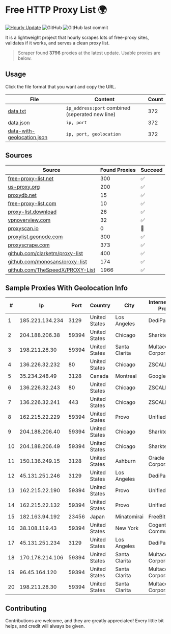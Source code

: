
# Free HTTP Proxy List 🌍

[![Hourly Update](https://github.com/mertguvencli/http-proxy-list/actions/workflows/main.yml/badge.svg?branch=main)](https://github.com/mertguvencli/http-proxy-list/actions/workflows/main.yml)
![GitHub](https://img.shields.io/github/license/mertguvencli/http-proxy-list)
![GitHub last commit](https://img.shields.io/github/last-commit/mertguvencli/http-proxy-list)

It is a lightweight project that hourly scrapes lots of free-proxy sites, validates if it works, and serves a clean proxy list.


> Scraper found **3796** proxies at the latest update. Usable proxies are below.

## Usage

Click the file format that you want and copy the URL.


|File|Content|Count|
|----|-------|-----|
|[data.txt](https://raw.githubusercontent.com/mertguvencli/http-proxy-list/main/proxy-list/data.txt)|`ip_address:port` combined (seperated new line)|372|
|[data.json](https://raw.githubusercontent.com/mertguvencli/http-proxy-list/main/proxy-list/data.json)|`ip, port`|372|
|[data-with-geolocation.json](https://raw.githubusercontent.com/mertguvencli/http-proxy-list/main/proxy-list/data-with-geolocation.json)|`ip, port, geolocation`|372|

## Sources

|Source|Found Proxies|Succeed|
|------|-------------|-------|
|[free-proxy-list.net](https://free-proxy-list.net)|300|✅|
|[us-proxy.org](https://www.us-proxy.org)|200|✅|
|[proxydb.net](http://proxydb.net)|15|✅|
|[free-proxy-list.com](https://free-proxy-list.com/?page=&port=&type%5B%5D=http&type%5B%5D=https&up_time=0&search=Search)|10|✅|
|[proxy-list.download](https://www.proxy-list.download/HTTP)|26|✅|
|[vpnoverview.com](https://vpnoverview.com/privacy/anonymous-browsing/free-proxy-servers)|32|✅|
|[proxyscan.io](https://www.proxyscan.io)|0|🚫|
|[proxylist.geonode.com](https://proxylist.geonode.com/api/proxy-list?limit=300&page=1&sort_by=lastChecked&sort_type=desc&protocols=http,https)|300|✅|
|[proxyscrape.com](https://api.proxyscrape.com/v2/?request=displayproxies&protocol=http&timeout=10000&country=all&ssl=all&anonymity=all)|373|✅|
|[github.com/clarketm/proxy-list](https://raw.githubusercontent.com/clarketm/proxy-list/master/proxy-list-raw.txt)|400|✅|
|[github.com/monosans/proxy-list](https://raw.githubusercontent.com/monosans/proxy-list/main/proxies/http.txt)|174|✅|
|[github.com/TheSpeedX/PROXY-List](https://raw.githubusercontent.com/TheSpeedX/PROXY-List/master/http.txt)|1966|✅|


## Sample Proxies With Geolocation Info

|#|Ip|Port|Country|City|Internet Service Provider|
|-|--|----|-------|----|-------------------------|
|1|185.221.134.234|3129|United States|Los Angeles|DediPath|
|2|204.188.206.38|59394|United States|Chicago|Sharktech|
|3|198.211.28.30|59394|United States|Santa Clarita|Multacom Corporation|
|4|136.226.32.232|80|United States|Chicago|ZSCALER, INC.|
|5|35.234.248.49|3128|Canada|Montreal|Google LLC|
|6|136.226.32.243|80|United States|Chicago|ZSCALER, INC.|
|7|136.226.32.241|443|United States|Chicago|ZSCALER, INC.|
|8|162.215.22.229|59394|United States|Provo|Unified Layer|
|9|204.188.206.40|59394|United States|Chicago|Sharktech|
|10|204.188.206.49|59394|United States|Chicago|Sharktech|
|11|150.136.249.15|3128|United States|Ashburn|Oracle Corporation|
|12|45.131.251.246|3129|United States|Los Angeles|DediPath|
|13|162.215.22.190|59394|United States|Provo|Unified Layer|
|14|162.215.22.132|59394|United States|Provo|Unified Layer|
|15|182.163.94.192|23456|Japan|Minatomirai|FreeBit Co., Ltd.|
|16|38.108.119.43|59394|United States|New York|Cogent Communications|
|17|45.131.251.234|3129|United States|Los Angeles|DediPath|
|18|170.178.214.106|59394|United States|Santa Clarita|Multacom Corporation|
|19|96.45.164.120|59394|United States|Santa Clarita|Multacom Corporation|
|20|198.211.28.30|59394|United States|Santa Clarita|Multacom Corporation|



## Contributing

Contributions are welcome, and they are greatly appreciated! Every
little bit helps, and credit will always be given.

